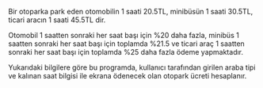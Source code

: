 Bir otoparka park eden otomobilin 1 saati 20.5TL, minibüsün 1 saati 30.5TL, ticari aracın 1 saati 45.5TL dir. 

Otomobil 1 saatten sonraki her saat başı için %20 daha fazla, minibüs 1 saatten sonraki her saat başı için toplamda %21.5 ve ticari araç 1 saatten sonraki her saat başı için toplamda %25 daha fazla ödeme yapmaktadır. 
       
Yukarıdaki bilgilere göre bu programda, kullanıcı tarafından girilen araba tipi ve kalınan saat bilgisi ile ekrana ödenecek olan otopark ücreti hesaplanır.
